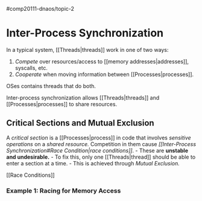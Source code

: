 #comp20111-dnaos/topic-2 
# Inter-Process Synchronization

In a typical system, [[Threads|threads]] work in one of two ways:
1) *Compete* over resources/access to [[memory addresses|addresses]], syscalls, etc.
2) *Cooperate* when moving information between [[Processes|processes]].

OSes contains threads that do both. 

Inter-process synchronization allows [[Threads|threads]] and [[Processes|processes]] to share resources.

## Critical Sections and Mutual Exclusion

A *critical section* is a [[Processes|process]] in code that involves *sensitive operations* on a *shared resource.* Competition in them cause *[[Inter-Process Synchronization#Race Condition|race conditions]]*.
	- These are **unstable and undesirable.** 
		- To fix this, only one [[Threads|thread]] should be able to enter a section at a time.
			- This is achieved through *Mutual Exclusion.*

[[Race Conditions]]

### Example 1: Racing for Memory Access

